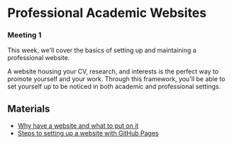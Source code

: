 # Professional Academic Websites

### Meeting 1

This week, we'll cover the basics of setting up and maintaining a professional website.

A website housing your CV, research, and interests is the perfect way to promote yourself and your work.
Through this framework, you'll be able to set yourself up to be noticed in both academic and professional settings.

## Materials

- [Why have a website and what to put on it](https://github.com/rmorgan10/UWMadisonPGSC-PD/blob/master/Meetings/Meeting_1/Websites.pdf)
- [Steps to setting up a website with GitHub Pages](https://github.com/rmorgan10/UWMadisonPGSC-PD/blob/master/Meetings/Meeting_1/Build_A_Website.pdf)
